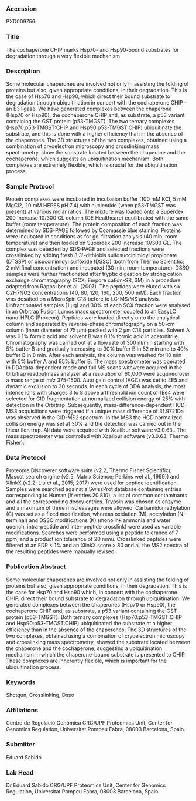 ### Accession
PXD009756

### Title
The cochaperone CHIP marks Hsp70- and Hsp90-bound substrates for degradation through a very flexible mechanism

### Description
Some molecular chaperones are involved not only in assisting the folding of proteins but also, given appropriate conditions, in their degradation. This is the case of Hsp70 and Hsp90, which  direct their bound substrate to degradation through ubiquitination in concert with the cochaperone CHIP –an E3 ligase.  We have generated complexes between the chaperone (Hsp70 or Hsp90), the cochaperone CHIP and, as substrate, a p53 variant containing the GST protein (p53-TMGST). The two ternary complexes (Hsp70:p53-TMGST:CHIP and Hsp90:p53-TMGST:CHIP) ubiquitinate the substrate, and this is done with a higher efficiency than in the absence of the chaperones. The 3D structures of the two complexes, obtained using a combination of cryoelectron microscopy and crosslinking mass spectrometry, show the substrate located between the chaperone and the cochaperone, which suggests an ubiquitination mechanism. Both complexes are extremely flexible, which is crucial for the ubiquitination process.

### Sample Protocol
Protein complexes were incubated in incubation buffer (100 mM KCl, 5 mM MgCl2, 20 mM HEPES pH 7.4) with nucleotide (when p53-TMGST was present) at various molar ratios. The mixture was loaded onto a Superdex 200 Increase 10/300 GL column (GE Healthcare) equilibrated with the same buffer (room temperature).  The protein composition of each fraction was determined by SDS-PAGE followed by Coomassie blue staining. Proteins were incubated in conditions as for gel filtration analysis (40 min, room temperature) and then loaded on Superdex 200 Increase 10/300 GL.  The complex was detected by SDS-PAGE and selected fractions were crosslinked by adding fresh 3,3'-dithiobis sulfosuccinimidyl propionate (DTSSP) or disuccinimidyl sulfoxide (DSSO) (both from Thermo Scientific; 2 mM final concentration) and incubated (30 min, room temperature). DSSO samples were further fractionated after tryptic digestion by strong cation exchange chromatography (SCX; Empore cation-SR, 3M) in a procedure adapted from Rappsilber et al. (2007).  The peptides were eluted with six C2H7NO2 concentrations (40, 80, 120, 160, 200, 500 mM). Each fraction was desalted on a MicroSpin C18 before to LC-MS/MS analysis.  Unfractionated samples (1 µg) and 30% of each SCX fraction were analysed in an Orbitrap Fusion Lumos mass spectrometer coupled to an EasyLC nano-HPLC (Proxeon). Peptides were loaded directly onto the analytical column and separated by reverse-phase chromatography on a 50-cm column (inner diameter of 75 µm) packed with 2 µm C18 particles. Solvent A was 0.1% formic acid and solvent B was 0.1% formic acid in acetonitrile. Chromatography was carried out at a flow rate of 300 nl/min starting with 5% buffer B and gradually increasing to 30% buffer B in 52 min and to 40% buffer B in 8 min. After each analysis, the column was washed for 10 min with 5% buffer A and 95% buffer B. The mass spectrometer was operated in DDAdata-dependent mode and full MS scans withwere acquired in the Orbitrap readoutmass analyzer at a resolution of 60,000 were acquired over a mass range of m/z 375-1500. Auto gain control (AGC) was set to 4E5 and dynamic exclusion to 30 seconds. In each cycle of DDA analysis, the most intense ions with charges 3 to 8 above a threshold ion count of 1Ee4 were selected for CID fragmentation at normalized collision energy of 25% with detection in the Orbitrap. Subsequently, mass-difference-dependent HCD-MS3 acquisitions were triggered if a unique mass difference of 31.9721Da was observed in the CID-MS2 spectrum. In the MS3 the HCD normalized collision energy was set at 30% and the detection was carried out in the linear iIon trap. All data were acquired with Xcalibur software v3.0.63.. The mass spectrometer was controlled with Xcalibur software (v3.0.63; Thermo Fisher).

### Data Protocol
Proteome Discoverer software suite (v2.2, Thermo Fisher Scientific), Mascot search engine (v2.5, Matrix Science; Perkins wet al., 1999)) and XlinkX (v2.2; Liu et al., 2015; 2017) were used for peptide identification. Samples were searched against a SwissProt database containing entries corresponding to Human (# entries 20.810), a list of common contaminants and all the corresponding decoy entries. Trypsin was chosen as enzyme and a maximum of three miscleavages were allowed. Carbamidomethylation (C) was set as a fixed modification, whereas oxidation (M), acetylation (N-terminal) and DSSO modifications (K) (monolink ammonia and water quench, intra-peptide and inter-peptide crosslink) were used as variable modifications. Searches were performed using a peptide tolerance of 7 ppm, and a product ion tolerance of 20 mmu. Crosslinked peptides were filtered at an FDR < 1% and an XlinkX score > 80 and all the MS2 spectra of the resulting peptides were manually revised.

### Publication Abstract
Some molecular chaperones are involved not only in assisting the folding of proteins but also, given appropriate conditions, in their degradation. This is the case for Hsp70 and Hsp90 which, in concert with the cochaperone CHIP, direct their bound substrate to degradation through ubiquitination. We generated complexes between the chaperones (Hsp70 or Hsp90), the cochaperone CHIP and, as substrate, a p53 variant containing the GST protein (p53-TMGST). Both ternary complexes (Hsp70:p53-TMGST:CHIP and Hsp90:p53-TMGST:CHIP) ubiquitinated the substrate at a higher efficiency than in the absence of the chaperones. The 3D structures of the two complexes, obtained using a combination of cryoelectron microscopy and crosslinking mass spectrometry, showed the substrate located between the chaperone and the cochaperone, suggesting a ubiquitination mechanism in which the chaperone-bound substrate is presented to CHIP. These complexes are inherently flexible, which is important for the ubiquitination process.

### Keywords
Shotgun, Crosslinking, Dsso

### Affiliations
Centre de Regulació Genòmica
CRG/UPF Proteomics Unit, Center for Genomics Regulation, Universitat Pompeu Fabra, 08003 Barcelona, Spain.

### Submitter
Eduard Sabidó

### Lab Head
Dr Eduard Sabidó
CRG/UPF Proteomics Unit, Center for Genomics Regulation, Universitat Pompeu Fabra, 08003 Barcelona, Spain.


